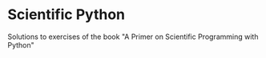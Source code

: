 # Scientific Python
Solutions to exercises of the book "A Primer on Scientific Programming with Python"
